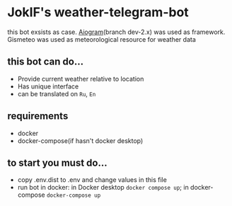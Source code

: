 # JokIF's weather-telegram-bot

this bot exsists as case. [Aiogram](https://github.com/aiogram/aiogram)(branch dev-2.x) was used as framework.
Gismeteo was used as meteorological resource for weather data

## this bot can do...

- Provide current weather relative to location
- Has unique interface 
- can be translated on `Ru`, `En`

## requirements
- docker
- docker-compose(if hasn't docker desktop)

## to start you must do...
- copy .env.dist to .env and change values in this file
- run bot in docker: in Docker desktop `docker compose up`; in docker-compose `docker-compose up`
